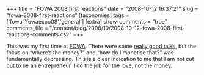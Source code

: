 +++
title = "FOWA 2008 first reactions"
date = "2008-10-12 16:37:21"
slug = "fowa-2008-first-reactions"
[taxonomies]
tags = ['fowa','fowaexpo08','general']
[extra]
show_comments = "true"
comments_file = "/content/blog/2008/10/2008-10-12-fowa-2008-first-reactions-comments.csv"
+++

This was my first time at [FOWA](http://london2008.futureofwebapps.com/). There were some [really good talks](http://events.carsonified.com/fowa/2008/london/content), but the focus on “where’s the money?” and “how do I monetise that?” was fundamentally depressing. This is a clear indication to me that I am not cut out to be an entrepreneur. I do the job for the love, not the money.
